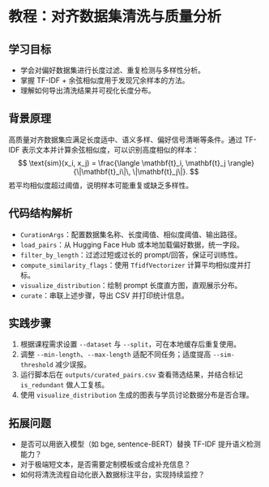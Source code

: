 # 教程：对齐数据集清洗与质量分析

## 学习目标
- 学会对偏好数据集进行长度过滤、重复检测与多样性分析。
- 掌握 TF-IDF + 余弦相似度用于发现冗余样本的方法。
- 理解如何导出清洗结果并可视化长度分布。

## 背景原理
高质量对齐数据集应满足长度适中、语义多样、偏好信号清晰等条件。通过 TF-IDF 表示文本并计算余弦相似度，可以识别高度相似的样本：
$$
\text{sim}(x_i, x_j) = \frac{\langle \mathbf{t}_i, \mathbf{t}_j \rangle}{\|\mathbf{t}_i\|\, \|\mathbf{t}_j\|}.
$$
若平均相似度超过阈值，说明样本可能重复或缺乏多样性。

## 代码结构解析
- `CurationArgs`：配置数据集名称、长度阈值、相似度阈值、输出路径。
- `load_pairs`：从 Hugging Face Hub 或本地加载偏好数据，统一字段。
- `filter_by_length`：过滤过短或过长的 prompt/回答，保证可训练性。
- `compute_similarity_flags`：使用 `TfidfVectorizer` 计算平均相似度并打标。
- `visualize_distribution`：绘制 prompt 长度直方图，直观展示分布。
- `curate`：串联上述步骤，导出 CSV 并打印统计信息。

## 实践步骤
1. 根据课程需求设置 `--dataset` 与 `--split`，可在本地缓存后重复使用。
2. 调整 `--min-length`、`--max-length` 适配不同任务；适度提高 `--sim-threshold` 减少误报。
3. 运行脚本后在 `outputs/curated_pairs.csv` 查看筛选结果，并结合标记 `is_redundant` 做人工复核。
4. 使用 `visualize_distribution` 生成的图表与学员讨论数据分布是否合理。

## 拓展问题
- 是否可以用嵌入模型（如 bge, sentence-BERT）替换 TF-IDF 提升语义检测能力？
- 对于极端短文本，是否需要定制模板或合成补充信息？
- 如何将清洗流程自动化嵌入数据标注平台，实现持续监控？

